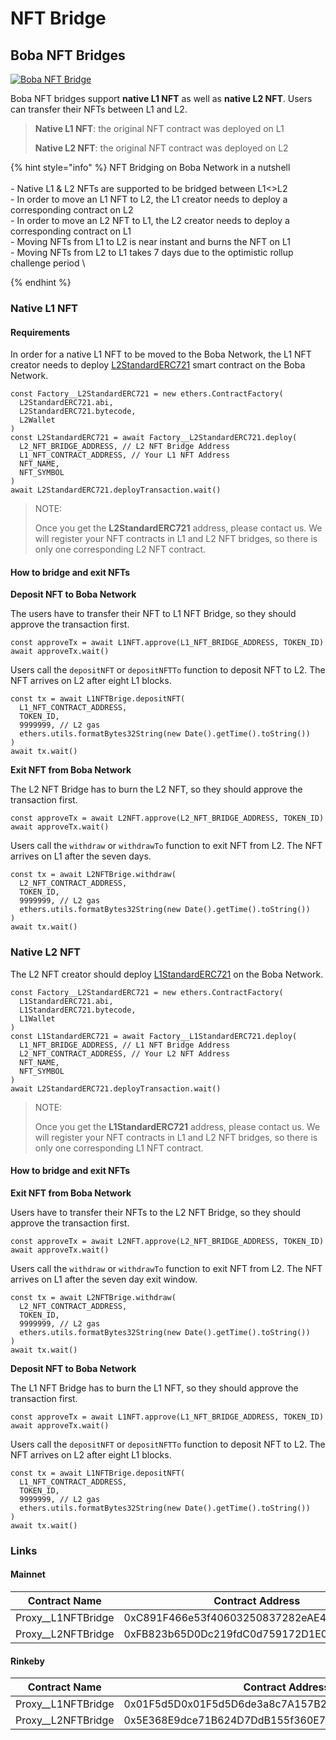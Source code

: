 # NFT Bridge

## Boba NFT Bridges

[![Boba NFT Bridge](https://user-images.githubusercontent.com/46272347/145503571-0b5e34c9-c55e-4ff8-8749-19a130d32958.png)](https://user-images.githubusercontent.com/46272347/145503571-0b5e34c9-c55e-4ff8-8749-19a130d32958.png)

Boba NFT bridges support **native L1 NFT** as well as **native L2 NFT**. Users can transfer their NFTs between L1 and L2.

> **Native L1 NFT**: the original NFT contract was deployed on L1
>
> **Native L2 NFT**: the original NFT contract was deployed on L2

{% hint style="info" %}
NFT Bridging on Boba Network in a nutshell\
\
\- Native L1 & L2 NFTs are supported to be bridged between L1<>L2\
\- In order to move an L1 NFT to L2, the L1 creator needs to deploy a corresponding contract on L2\
\- In order to move an L2 NFT to L1, the L2 creator needs to deploy a corresponding contract on L1\
\- Moving NFTs from L1 to L2 is near instant and burns the NFT on L1\
\- Moving NFTs from L2 to L1 takes 7 days due to the optimistic rollup challenge period \

{% endhint %}

### Native L1 NFT

#### Requirements

In order for a native L1 NFT to be moved to the Boba Network, the L1 NFT creator needs to  deploy [L2StandardERC721](https://github.com/omgnetwork/optimism-v2/tree/develop/packages/boba/contracts/contracts/standards) smart contract on the Boba Network.

```
const Factory__L2StandardERC721 = new ethers.ContractFactory(
  L2StandardERC721.abi,
  L2StandardERC721.bytecode,
  L2Wallet
)
const L2StandardERC721 = await Factory__L2StandardERC721.deploy(
  L2_NFT_BRIDGE_ADDRESS, // L2 NFT Bridge Address
  L1_NFT_CONTRACT_ADDRESS, // Your L1 NFT Address
  NFT_NAME, 
  NFT_SYMBOL
)
await L2StandardERC721.deployTransaction.wait()
```

> NOTE:
>
> Once you get the **L2StandardERC721** address, please contact us. We will register your NFT contracts in L1 and L2 NFT bridges, so there is only one corresponding L2 NFT contract.

#### How to bridge and exit NFTs

**Deposit NFT to Boba Network**

The users have to transfer their NFT to L1 NFT Bridge, so they should approve the transaction first.

```
const approveTx = await L1NFT.approve(L1_NFT_BRIDGE_ADDRESS, TOKEN_ID)
await approveTx.wait()
```

Users call the `depositNFT` or `depositNFTTo` function to deposit NFT to L2. The NFT arrives on L2 after eight L1 blocks.

```
const tx = await L1NFTBrige.depositNFT(
  L1_NFT_CONTRACT_ADDRESS,
  TOKEN_ID,
  9999999, // L2 gas
  ethers.utils.formatBytes32String(new Date().getTime().toString())
)
await tx.wait()
```

**Exit NFT from Boba Network**

The L2 NFT Bridge has to burn the L2 NFT, so they should approve the transaction first.

```
const approveTx = await L2NFT.approve(L2_NFT_BRIDGE_ADDRESS, TOKEN_ID)
await approveTx.wait()
```

Users call the `withdraw` or `withdrawTo` function to exit NFT from L2. The NFT arrives on L1 after the seven days.

```
const tx = await L2NFTBrige.withdraw(
  L2_NFT_CONTRACT_ADDRESS,
  TOKEN_ID,
  9999999, // L2 gas
  ethers.utils.formatBytes32String(new Date().getTime().toString())
)
await tx.wait()
```

### Native L2 NFT

The L2 NFT creator should deploy [L1StandardERC721](https://github.com/omgnetwork/optimism-v2/tree/develop/packages/boba/contracts/contracts/standards) on the Boba Network.

```
const Factory__L2StandardERC721 = new ethers.ContractFactory(
  L1StandardERC721.abi,
  L1StandardERC721.bytecode,
  L1Wallet
)
const L1StandardERC721 = await Factory__L1StandardERC721.deploy(
  L1_NFT_BRIDGE_ADDRESS, // L1 NFT Bridge Address
  L2_NFT_CONTRACT_ADDRESS, // Your L2 NFT Address
  NFT_NAME, 
  NFT_SYMBOL
)
await L2StandardERC721.deployTransaction.wait()
```

> NOTE:
>
> Once you get the **L1StandardERC721** address, please contact us. We will register your NFT contracts in L1 and L2 NFT bridges, so there is only one corresponding L1 NFT contract.

#### How to bridge and exit NFTs

**Exit NFT from Boba Network**

Users have to transfer their NFTs to the L2 NFT Bridge, so they should approve the transaction first.

```
const approveTx = await L2NFT.approve(L2_NFT_BRIDGE_ADDRESS, TOKEN_ID)
await approveTx.wait()
```

Users call the `withdraw` or `withdrawTo` function to exit NFT from L2. The NFT arrives on L1 after the seven day exit window.

```
const tx = await L2NFTBrige.withdraw(
  L2_NFT_CONTRACT_ADDRESS,
  TOKEN_ID,
  9999999, // L2 gas
  ethers.utils.formatBytes32String(new Date().getTime().toString())
)
await tx.wait()
```

**Deposit NFT to Boba Network**

The L1 NFT Bridge has to burn the L1 NFT, so they should approve the transaction first.

```
const approveTx = await L1NFT.approve(L1_NFT_BRIDGE_ADDRESS, TOKEN_ID)
await approveTx.wait()
```

Users call the `depositNFT` or `depositNFTTo` function to deposit NFT to L2. The NFT arrives on L2 after eight L1 blocks.

```
const tx = await L1NFTBrige.depositNFT(
  L1_NFT_CONTRACT_ADDRESS,
  TOKEN_ID,
  9999999, // L2 gas
  ethers.utils.formatBytes32String(new Date().getTime().toString())
)
await tx.wait()
```

### Links

#### Mainnet

| Contract Name        | Contract Address                           |
| -------------------- | ------------------------------------------ |
| Proxy\_\_L1NFTBridge | 0xC891F466e53f40603250837282eAE4e22aD5b088 |
| Proxy\_\_L2NFTBridge | 0xFB823b65D0Dc219fdC0d759172D1E098dA32f9eb |

#### Rinkeby

| Contract Name        | Contract Address                                    |
| -------------------- | --------------------------------------------------- |
| Proxy\_\_L1NFTBridge | 0x01F5d5D0x01F5d5D6de3a8c7A157B22FD331A1F177b7bE043 |
| Proxy\_\_L2NFTBridge | 0x5E368E9dce71B624D7DdB155f360E7A4969eB7aA          |
